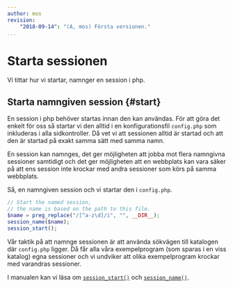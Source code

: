 ```yaml
---
author: mos
revision:
    "2018-09-14": "(A, mos) Första versionen."
...
```

Starta sessionen
=======================

Vi tittar hur vi startar, namnger en session i php.



Starta namngiven session {#start}
------------------------

En session i php behöver startas innan den kan användas. För att göra det enkelt för oss så startar vi den alltid i en konfigurationsfil `config.php` som inkluderas i alla sidkontroller. Då vet vi att sessionen alltid är startad och att den är startad på exakt samma sätt med samma namn.

En session kan namnges, det ger möjligheten att jobba mot flera namngivna sessioner samtidigt och det ger möjligheten att en webbplats kan vara säker på att ens session inte krockar med andra sessioner som körs på samma webbplats.

Så, en namngiven session och vi startar den i `config.php`.

```php
// Start the named session,
// the name is based on the path to this file.
$name = preg_replace("/[^a-z\d]/i", "", __DIR__);
session_name($name);
session_start();
```

Vår taktik på att namnge sessionen är att använda sökvägen till katalogen där `config.php` ligger. Då får alla våra exempelprogram (som sparas i en viss katalog) egna sessioner och vi undviker att olika exempelprogram krockar med varandras sessioner.

I manualen kan vi läsa om [`session_start()`](http://php.net/manual/en/function.session-start.php) och [`session_name()`](http://php.net/manual/en/function.session-name.php).
